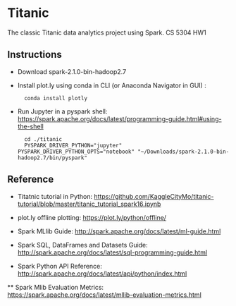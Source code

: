 # Titanic
The classic Titanic data analytics project using Spark.
CS 5304 HW1

## Instructions
* Download spark-2.1.0-bin-hadoop2.7

* Install plot.ly using conda in CLI (or Anaconda Navigator in GUI) :


        conda install plotly

* Run Jupyter in a pyspark shell:
https://spark.apache.org/docs/latest/programming-guide.html#using-the-shell


        cd ./titanic
        PYSPARK_DRIVER_PYTHON="jupyter" PYSPARK_DRIVER_PYTHON_OPTS="notebook" "~/Downloads/spark-2.1.0-bin-hadoop2.7/bin/pyspark"


## Reference
* Titatnic tutorial in Python: https://github.com/KaggleCityMo/titanic-tutorial/blob/master/titanic_tutorial_spark16.ipynb

* plot.ly offline plotting: https://plot.ly/python/offline/

* Spark MLlib Guide: http://spark.apache.org/docs/latest/ml-guide.html

* Spark SQL, DataFrames and Datasets Guide: http://spark.apache.org/docs/latest/sql-programming-guide.html

* Spark Python API Reference: http://spark.apache.org/docs/latest/api/python/index.html

** Spark Mlib Evaluation Metrics: https://spark.apache.org/docs/latest/mllib-evaluation-metrics.html
